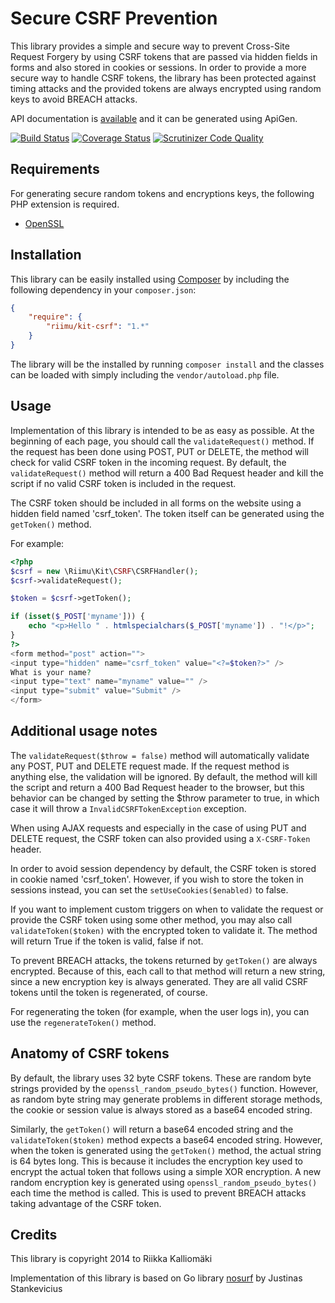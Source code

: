 # Secure CSRF Prevention #

This library provides a simple and secure way to prevent Cross-Site Request
Forgery by using CSRF tokens that are passed via hidden fields in forms and also
stored in cookies or sessions. In order to provide a more secure way to handle
CSRF tokens, the library has been protected against timing attacks and the
provided tokens are always encrypted using random keys to avoid BREACH attacks.

API documentation is [available](http://kit.riimu.net/api/csrf/) and it can be
generated using ApiGen.

[![Build Status](https://travis-ci.org/Riimu/Kit-CSRF.svg?branch=master)](https://travis-ci.org/Riimu/Kit-CSRF)
[![Coverage Status](https://coveralls.io/repos/Riimu/Kit-CSRF/badge.png?branch=master)](https://coveralls.io/r/Riimu/Kit-CSRF?branch=master)
[![Scrutinizer Code Quality](https://scrutinizer-ci.com/g/Riimu/Kit-CSRF/badges/quality-score.png?b=master)](https://scrutinizer-ci.com/g/Riimu/Kit-CSRF/?branch=master)

## Requirements ##

For generating secure random tokens and encryptions keys, the following PHP
extension is required.

  * [OpenSSL](http://www.php.net/manual/en/book.openssl.php)

## Installation ##

This library can be easily installed using [Composer](http://getcomposer.org/)
by including the following dependency in your `composer.json`:

```json
{
    "require": {
        "riimu/kit-csrf": "1.*"
    }
}
```

The library will be the installed by running `composer install` and the classes
can be loaded with simply including the `vendor/autoload.php` file.

## Usage ##

Implementation of this library is intended to be as easy as possible. At the
beginning of each page, you should call the `validateRequest()` method. If
the request has been done using POST, PUT or DELETE, the method will check for
valid CSRF token in the incoming request. By default, the `validateRequest()`
method will return a 400 Bad Request header and kill the script if no valid CSRF
token is included in the request.

The CSRF token should be included in all forms on the website using a hidden
field named 'csrf_token'. The token itself can be generated using the
`getToken()` method.

For example:

```php
<?php
$csrf = new \Riimu\Kit\CSRF\CSRFHandler();
$csrf->validateRequest();

$token = $csrf->getToken();

if (isset($_POST['myname'])) {
    echo "<p>Hello " . htmlspecialchars($_POST['myname']) . "!</p>";
}
?>
<form method="post" action="">
<input type="hidden" name="csrf_token" value="<?=$token?>" />
What is your name?
<input type="text" name="myname" value="" />
<input type="submit" value="Submit" />
</form>
```

## Additional usage notes ##

The `validateRequest($throw = false)` method will automatically validate any
POST, PUT and DELETE request made. If the request method is anything else, the
validation will be ignored. By default, the method will kill the script and
return a 400 Bad Request header to the browser, but this behavior can be changed
by setting the $throw parameter to true, in which case it will throw a
`InvalidCSRFTokenException` exception.

When using AJAX requests and especially in the case of using PUT and DELETE
request, the CSRF token can also provided using a `X-CSRF-Token` header.

In order to avoid session dependency by default, the CSRF token is stored in
cookie named 'csrf_token'. However, if you wish to store the token in sessions
instead, you can set the `setUseCookies($enabled)` to false.

If you want to implement custom triggers on when to validate the request or
provide the CSRF token using some other method, you may also call
`validateToken($token)` with the encrypted token to validate it. The method will
return True if the token is valid, false if not.

To prevent BREACH attacks, the tokens returned by `getToken()` are always
encrypted. Because of this, each call to that method will return a new string,
since a new encryption key is always generated. They are all valid CSRF tokens
until the token is regenerated, of course.

For regenerating the token (for example, when the user logs in), you can use the
`regenerateToken()` method.

## Anatomy of CSRF tokens ##

By default, the library uses 32 byte CSRF tokens. These are random byte strings
provided by the `openssl_random_pseudo_bytes()` function. However, as random
byte string may generate problems in different storage methods, the cookie or
session value is always stored as a base64 encoded string.

Similarly, the `getToken()` will return a base64 encoded string and the
`validateToken($token)` method expects a base64 encoded string. However, when
the token is generated using the `getToken()` method, the actual string is 64
bytes long. This is because it includes the encryption key used to encrypt the
actual token that follows using a simple XOR encryption. A new random
encryption key is generated using `openssl_random_pseudo_bytes()` each time the
method is called. This is used to prevent BREACH attacks taking advantage of
the CSRF token.

## Credits ##

This library is copyright 2014 to Riikka Kalliomäki

Implementation of this library is based on Go library
[nosurf](https://github.com/justinas/nosurf) by Justinas Stankevicius

